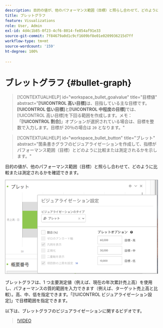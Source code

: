 ```yaml
---
description: 目的の値が、他のパフォーマンス範囲（目標）と照らし合わせて、どのように比較または測定されるかを確認できます。
title: ブレットグラフ
feature: Visualizations
role: User, Admin
exl-id: 4d4c1b85-0f23-4cf6-8014-fe854af91e33
source-git-commit: 7f84679a0d1c9cf1609bf8e01e0209936215d7ff
workflow-type: tm+mt
source-wordcount: '159'
ht-degree: 100%

---
```


# ブレットグラフ {#bullet-graph}

<!-- markdownlint-disable MD034 -->

>[!CONTEXTUALHELP]
>id="workspace_bullet_goalvalue"
>title="目標値"
>abstract="**[!UICONTROL 高い目標]**&#x200B;は、目指している主な目標です。**[!UICONTROL 低い目標]**&#x200B;と&#x200B;**[!UICONTROL 中程度の目標]**&#x200B;では、[!UICONTROL 高い目標]を下回る範囲を作成します。メモ：「**[!UICONTROL 割合]**」オプションが選択されている場合は、目標を整数で入力します。目標が 20％の場合は `20` となります。"

<!-- markdownlint-enable MD034 -->

<!-- markdownlint-disable MD034 -->

>[!CONTEXTUALHELP]
>id="workspace_bullet_button"
>title="ブレット"
>abstract="箇条書きグラフのビジュアライゼーションを作成して、指標がパフォーマンス範囲（目標）とどのように比較または測定されるかを示します。"

<!-- markdownlint-enable MD034 -->

目的の値が、他のパフォーマンス範囲（目標）と照らし合わせて、どのように比較または測定されるかを確認できます。

![](assets/bullet-image.png)

ブレットグラフは、1 つ主要測定値（例えば、現在の年次累計売上高）を使用し、パフォーマンスの質的範囲を入力できます（例えば、ターゲット売上高と比較）。高、中、低を指定できます。「[!UICONTROL ビジュアライゼーション設定]」で目標範囲を指定できます。

以下は、ブレットグラフのビジュアライゼーションに関するビデオです。

>[!VIDEO](https://video.tv.adobe.com/v/23989/?quality=12)

